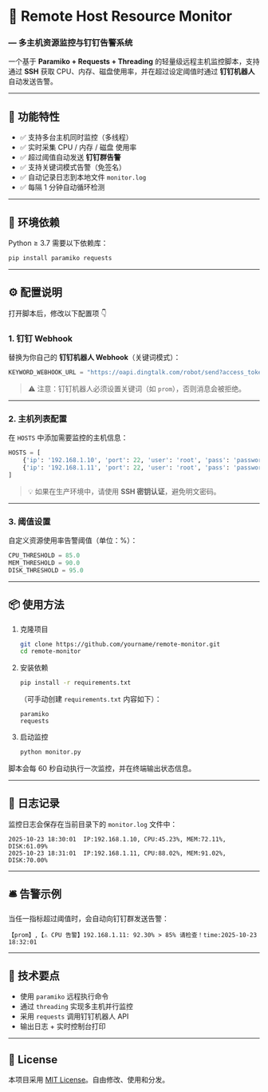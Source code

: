 
 
# 🧠 Remote Host Resource Monitor

### — 多主机资源监控与钉钉告警系统

一个基于 **Paramiko + Requests + Threading** 的轻量级远程主机监控脚本，支持通过 **SSH** 获取 CPU、内存、磁盘使用率，并在超过设定阈值时通过 **钉钉机器人** 自动发送告警。

---

## 🚀 功能特性

* ✅ 支持多台主机同时监控（多线程）
* ✅ 实时采集 CPU / 内存 / 磁盘 使用率
* ✅ 超过阈值自动发送 **钉钉群告警**
* ✅ 支持关键词模式告警（免签名）
* ✅ 自动记录日志到本地文件 `monitor.log`
* ✅ 每隔 1 分钟自动循环检测

---

## 🧩 环境依赖

Python ≥ 3.7
需要以下依赖库：

```bash
pip install paramiko requests
```

---

## ⚙️ 配置说明

打开脚本后，修改以下配置项 👇

### 1. 钉钉 Webhook

替换为你自己的 **钉钉机器人 Webhook**（关键词模式）：

```python
KEYWORD_WEBHOOK_URL = "https://oapi.dingtalk.com/robot/send?access_token=xxxxxx"
```

> ⚠️ 注意：钉钉机器人必须设置关键词（如 `prom`），否则消息会被拒绝。

---

### 2. 主机列表配置

在 `HOSTS` 中添加需要监控的主机信息：

```python
HOSTS = [
    {'ip': '192.168.1.10', 'port': 22, 'user': 'root', 'pass': 'password'},
    {'ip': '192.168.1.11', 'port': 22, 'user': 'root', 'pass': 'password'},
]
```

> 💡 如果在生产环境中，请使用 **SSH 密钥认证**，避免明文密码。

---

### 3. 阈值设置

自定义资源使用率告警阈值（单位：%）：

```python
CPU_THRESHOLD = 85.0
MEM_THRESHOLD = 90.0
DISK_THRESHOLD = 95.0
```

---

## 📦 使用方法

1. 克隆项目

   ```bash
   git clone https://github.com/yourname/remote-monitor.git
   cd remote-monitor
   ```

2. 安装依赖

   ```bash
   pip install -r requirements.txt
   ```

   （可手动创建 `requirements.txt` 内容如下）：

   ```
   paramiko
   requests
   ```

3. 启动监控

   ```bash
   python monitor.py
   ```

脚本会每 60 秒自动执行一次监控，并在终端输出状态信息。

---

## 🧾 日志记录

监控日志会保存在当前目录下的 `monitor.log` 文件中：

```
2025-10-23 18:30:01  IP:192.168.1.10, CPU:45.23%, MEM:72.11%, DISK:61.09%
2025-10-23 18:31:01  IP:192.168.1.11, CPU:88.02%, MEM:91.02%, DISK:70.00%
```

---

## 🛎️ 告警示例

当任一指标超过阈值时，会自动向钉钉群发送告警：

```
【prom】,【⚠️ CPU 告警】192.168.1.11: 92.30% > 85% 请检查！time:2025-10-23 18:32:01
```

---

## 🧠 技术要点

* 使用 `paramiko` 远程执行命令
* 通过 `threading` 实现多主机并行监控
* 采用 `requests` 调用钉钉机器人 API
* 输出日志 + 实时控制台打印

---

## 📜 License

本项目采用 [MIT License](LICENSE)。自由修改、使用和分发。


